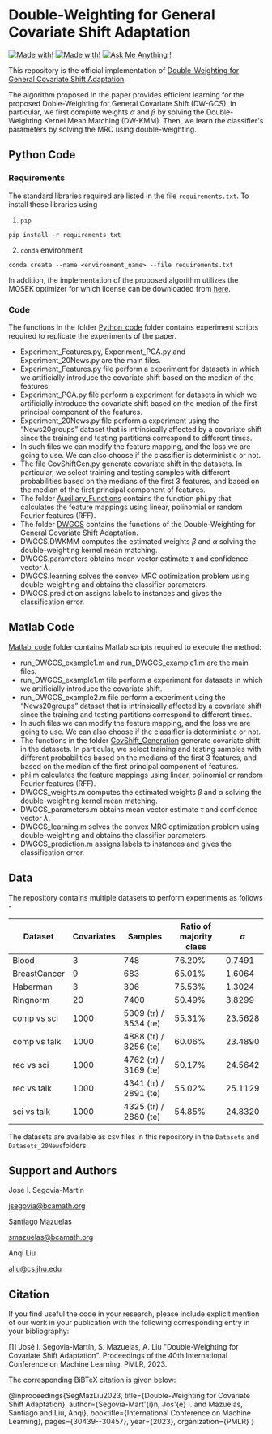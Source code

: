 # Double-Weighting for General Covariate Shift Adaptation
[![Made with!](https://img.shields.io/badge/Made%20with-Python-1f425f.svg)](#python-code) [![Made with!](https://img.shields.io/badge/Made%20with-MATLAB-red)](#matlab-code) [![Ask Me Anything !](https://img.shields.io/badge/Ask%20me-anything-1abc9c.svg)](#support-and-authors)

This repository is the official implementation of [Double-Weighting for General Covariate Shift Adaptation](https://arxiv.org/abs/2305.08637). 

The algorithm proposed in the paper provides efficient learning for the proposed Doble-Weighting for General Covariate Shift (DW-GCS). In particular, we first compute weights $\alpha$ and $\beta$ by solving the Double-Weighting Kernel Mean Matching (DW-KMM). Then, we learn the classifier's parameters by solving the MRC using double-weighting.

## Python Code

### Requirements

The standard libraries required are listed in the file `requirements.txt`. To install these libraries using

1) `pip`
```setup
pip install -r requirements.txt
```

2) `conda` environment
```
conda create --name <environment_name> --file requirements.txt
```

In addition, the implementation of the proposed algorithm utilizes the MOSEK optimizer for which license can be downloaded from [here](https://www.mosek.com/products/academic-licenses/).

### Code

The functions in the folder [Python_code](https://github.com/MachineLearningBCAM/MRCs-for-Covariate-Shift-Adaptation/tree/main/Experiments_Paper) folder contains experiment scripts required to replicate the experiments of the paper.

* Experiment_Features.py, Experiment_PCA.py and Experiment_20News.py are the main files. 
* Experiment_Features.py file perform a experiment for datasets in which we artificially introduce the covariate shift based on the median of the features. 
* Experiment_PCA.py file perform a experiment for datasets in which we artificially introduce the covariate shift based on the median of the first principal component of the features. 
* Experiment_20News.py file perform a experiment using the “News20groups” dataset that is intrinsically affected by a covariate shift since the training and testing partitions correspond to different times.
* In such files we can modify the feature mapping, and the loss we are going to use. We can also choose if the classifier is deterministic or not.
* The file CovShiftGen.py generate covariate shift in the datasets. In particular, we select training and testing samples with different probabilities based on the medians of the first 3 features, and based on the median of the first principal component of features.
* The folder [Auxiliary_Functions](https://github.com/MachineLearningBCAM/MRCs-for-Covariate-Shift-Adaptation/tree/main/Auxiliary_Functions) contains the function phi.py that calculates the feature mappings using linear, polinomial or random Fourier features (RFF).
* The folder [DWGCS](https://github.com/MachineLearningBCAM/MRCs-for-Covariate-Shift-Adaptation/tree/main/DWGCS) contains the functions of the Double-Weighting for General Covariate Shift Adaptation.
* DWGCS.DWKMM computes the estimated weights $\beta$ and $\alpha$ solving the double-weighting kernel mean matching.
* DWGCS.parameters obtains mean vector estimate $\tau$ and confidence vector $\lambda$.
* DWGCS.learning solves the convex MRC optimization problem using double-weighting and obtains the classifier parameters.
* DWGCS.prediction assigns labels to instances and gives the classification error.

## Matlab Code

[Matlab_code](https://github.com/MachineLearningBCAM/MRCs-for-Covariate-Shift-Adaptation/tree/main/Matlab_Code%20) folder contains Matlab scripts required to execute the method:

* run_DWGCS_example1.m and run_DWGCS_example1.m are the main files. 
* run_DWGCS_example1.m file perform a experiment for datasets in which we artificially introduce the covariate shift. 
* run_DWGCS_example2.m file perform a experiment using the “News20groups” dataset that is intrinsically affected by a covariate shift since the training and testing partitions correspond to different times. 
* In such files we can modify the feature mapping, and the loss we are going to use. We can also choose if the classifier is deterministic or not.
* The functions in the folder [CovShift_Generation](https://github.com/MachineLearningBCAM/MRCs-for-Covariate-Shift-Adaptation/tree/main/Matlab_Code%20/CovShift_Generation) generate covariate shift in the datasets. In particular, we select training and testing samples with different probabilities based on the medians of the first 3 features, and based on the median of the first principal component of features.
* phi.m calculates the feature mappings using linear, polinomial or random Fourier features (RFF).
* DWGCS_weights.m computes the estimated weights $\beta$ and $\alpha$ solving the double-weighting kernel mean matching.
* DWGCS_parameters.m obtains mean vector estimate $\tau$ and confidence vector $\lambda$.
* DWGCS_learning.m solves the convex MRC optimization problem using double-weighting and obtains the classifier parameters.
* DWGCS_prediction.m assigns labels to instances and gives the classification error.

## Data

The repository contains multiple datasets to perform experiments as follows - 

Dataset | Covariates | Samples | Ratio of majority class | $\sigma$
--- | --- | --- | --- | ---
Blood | 3 | 748 | 76.20% | 0.7491
BreastCancer | 9 | 683 | 65.01% | 1.6064
Haberman | 3 | 306 | 75.53% | 1.3024
Ringnorm | 20 | 7400 | 50.49% | 3.8299
comp vs sci | 1000 | 5309 (tr) / 3534 (te) | 55.31% | 23.5628
comp vs talk | 1000 | 4888 (tr) / 3256 (te) | 60.06% | 23.4890
rec vs sci | 1000 | 4762 (tr) / 3169 (te) | 50.17% | 24.5642
rec vs talk | 1000 | 4341 (tr) / 2891 (te) | 55.02% | 25.1129
sci vs talk | 1000 | 4325 (tr) / 2880 (te) | 54.85% | 24.8320

The datasets are available as csv files in this repository in the `Datasets` and `Datasets_20News`folders.

## Support and Authors

José I. Segovia-Martín

jsegovia@bcamath.org

Santiago Mazuelas 

smazuelas@bcamath.org

Anqi Liu

aliu@cs.jhu.edu

## Citation

If you find useful the code in your research, please include explicit mention of our work in your publication with the following corresponding entry in your bibliography:

[1] José I. Segovia-Martín, S. Mazuelas, A. Liu "Double-Weighting for Covariate Shift Adaptation". Proceedings of the 40th International Conference on Machine Learning. PMLR, 2023.

The corresponding BiBTeX citation is given below:

@inproceedings{SegMazLiu2023,
  title={Double-Weighting for Covariate Shift Adaptation},
  author={Segovia-Mart'{i}n, Jos'{e} I. and Mazuelas, Santiago and Liu, Anqi},
  booktitle={International Conference on Machine Learning},
  pages={30439--30457},
  year={2023},
  organization={PMLR}
}